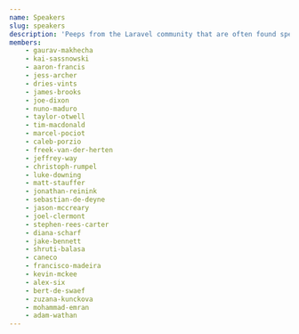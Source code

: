 ```yaml
---
name: Speakers
slug: speakers
description: 'Peeps from the Laravel community that are often found speaking at conferences, and user groups.'
members:
    - gaurav-makhecha
    - kai-sassnowski
    - aaron-francis
    - jess-archer
    - dries-vints
    - james-brooks
    - joe-dixon
    - nuno-maduro
    - taylor-otwell
    - tim-macdonald
    - marcel-pociot
    - caleb-porzio
    - freek-van-der-herten
    - jeffrey-way
    - christoph-rumpel
    - luke-downing
    - matt-stauffer
    - jonathan-reinink
    - sebastian-de-deyne
    - jason-mccreary
    - joel-clermont
    - stephen-rees-carter
    - diana-scharf
    - jake-bennett
    - shruti-balasa
    - caneco
    - francisco-madeira
    - kevin-mckee
    - alex-six
    - bert-de-swaef
    - zuzana-kunckova
    - mohammad-emran
    - adam-wathan
---
```

